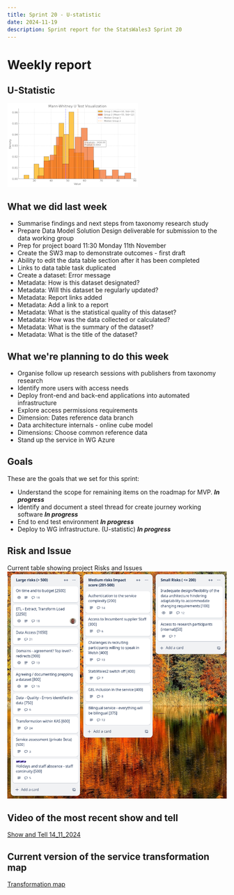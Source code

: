 ```yaml
---
title: Sprint 20 - U-statistic 
date: 2024-11-19
description: Sprint report for the StatsWales3 Sprint 20
---
```


Weekly report
=============

U-Statistic
------------------------------

![U Statistic](UStatisticDiagra.png)

What we did last week
------------------------

- Summarise findings and next steps from taxonomy research study
- Prepare Data Model Solution Design deliverable for submission to the data working group
- Prep for project board 11:30  Monday 11th November
- Create the SW3 map to demonstrate outcomes - first draft
- Ability to edit the data table section after it has been completed
- Links to data table task duplicated
- Create a dataset: Error message 
- Metadata: How is this dataset designated?
- Metadata: Will this dataset be regularly updated?
- Metadata: Report links added
- Metadata: Add a link to a report
- Metadata: What is the statistical quality of this dataset?
- Metadata: How was the data collected or calculated?
- Metadata: What is the summary of the dataset?
- Metadata: What is the title of the dataset?

What we're planning to do this week
-----------------------------------

- Organise follow up research sessions with publishers from taxonomy research
- Identify more users with access needs
- Deploy front-end and back-end applications into automated infrastructure
- Explore access permissions requirements
- Dimension: Dates reference data branch
- Data architecture internals - online cube model
- Dimensions: Choose common reference data
- Stand up the service in WG Azure

Goals
-----------------------------------

These are the goals that we set for this sprint:
- Understand the scope for remaining items on the roadmap for MVP. <span class="badge bg-info">_**In progress**_</span>
- Identify and document a steel thread for create journey working software <span class="badge bg-info">_**In progress**_</span>
- End to end test environment <span class="badge bg-info">_**In progress**_</span>
- Deploy to WG infrastructure. (U-statistic) <span class="badge bg-info">_**In progress**_</span>

Risk and Issue
-------------------------------
Current table showing project Risks and Issues
![Risks and Issues](RisksAndIssues20241119.png)



Video of the most recent show and tell
--------------------------------------
[Show and Tell 14_11_2024](https://drive.google.com/file/d/18JU6gKGDaFBkK2l1rCvwjJV0aodEnEIU/view?usp=sharing)

Current version of the service transformation map
-------------------------------------------------
[Transformation map](transformationMap.pdf)
